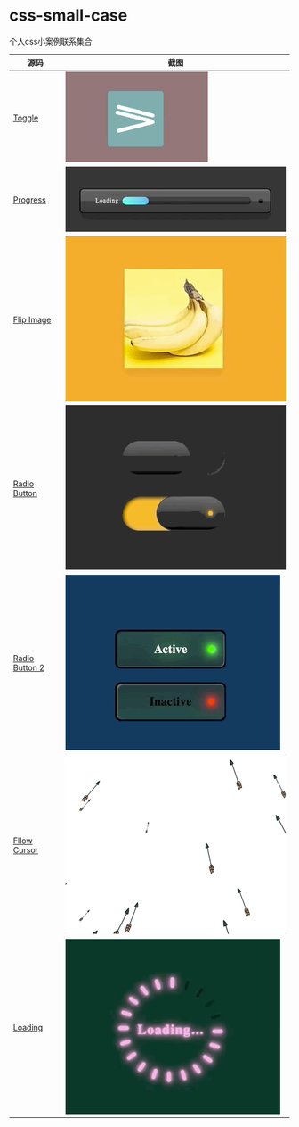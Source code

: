 # css-small-case
个人css小案例联系集合

| 源码 | 截图 |
| ---- | ---- |
| [Toggle](https://github.com/dlgchg/css-small-case/blob/main/toggle.html) | ![](https://github.com/dlgchg/css-small-case/blob/main/gif/toggle.gif?raw=true) |
| [Progress](https://github.com/dlgchg/css-small-case/blob/main/progress.html) | ![](https://github.com/dlgchg/css-small-case/blob/main/gif/progress.gif?raw=true) |
| [Flip Image](https://github.com/dlgchg/css-small-case/blob/main/flipimage.html) | ![](https://github.com/dlgchg/css-small-case/blob/main/gif/flipimage.gif?raw=true) |
| [Radio Button](https://github.com/dlgchg/css-small-case/blob/main/radio.html) | ![](https://github.com/dlgchg/css-small-case/blob/main/gif/radio.gif?raw=true) |
| [Radio Button 2](https://github.com/dlgchg/css-small-case/blob/main/radio2.html) | ![](https://github.com/dlgchg/css-small-case/blob/main/gif/radio2.gif?raw=true) |
| [Fllow Cursor](https://github.com/dlgchg/css-small-case/blob/main/fllowapple.html) | ![](https://github.com/dlgchg/css-small-case/blob/main/gif/fllowcursor.gif?raw=true) |
| [Loading](https://github.com/dlgchg/css-small-case/blob/main/loading.html) | ![](https://github.com/dlgchg/css-small-case/blob/main/gif/loading.gif?raw=true) |